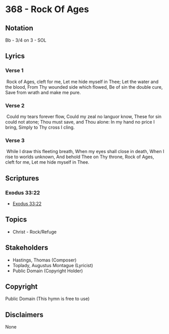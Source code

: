 # 368 - Rock Of Ages

## Notation

Bb - 3/4 on 3 - SOL

## Lyrics

### Verse 1

 Rock of Ages, cleft for me, Let me hide myself in Thee; Let the water and the blood, From Thy wounded side which flowed, Be of sin the double cure, Save from wrath and make me pure. 

### Verse 2

 Could my tears forever flow, Could my zeal no languor know, These for sin could not atone; Thou must save, and Thou alone: In my hand no price I bring, Simply to Thy cross I cling. 

### Verse 3

 While I draw this fleeting breath, When my eyes shall close in death, When I rise to worlds unknown, And behold Thee on Thy throne, Rock of Ages, cleft for me, Let me hide myself in Thee. 


## Scriptures

### Exodus 33:22

- [Exodus 33:22](https://www.biblegateway.com/passage/?search=Exodus%2033%3A22)


## Topics

- Christ - Rock/Refuge

## Stakeholders

- Hastings, Thomas (Composer)
- Toplady, Augustus Montague (Lyricist)
- Public Domain (Copyright Holder)

## Copyright

Public Domain
(This hymn is free to use)

## Disclaimers

None

